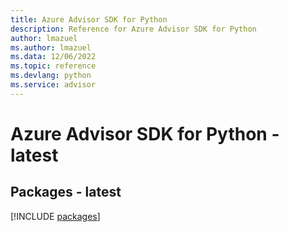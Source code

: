 ```yaml
---
title: Azure Advisor SDK for Python
description: Reference for Azure Advisor SDK for Python
author: lmazuel
ms.author: lmazuel
ms.data: 12/06/2022
ms.topic: reference
ms.devlang: python
ms.service: advisor
---
```

# Azure Advisor SDK for Python - latest
## Packages - latest
[!INCLUDE [packages](advisor-index.md)]